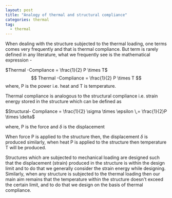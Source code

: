 ```yaml
---
layout: post
title: "Analogy of thermal and structural compliance"
categories: thermal
tag: 
  - thermal
---
```




When dealing with the structure subjected to the thermal loading, one terms comes very frequently and that is thermal compliance. But term is rarely defined in any literature, what we frequently see is the mathematical expression -

$Thermal -Compliance = \frac{1}{2} P \times T$
$$
Thermal -Compliance = \frac{1}{2} P \times T
$$
where, P is the power i.e. heat and T is temperature.

Thermal compliance is analogous to the structural compliance i.e. strain energy stored in the structure which can be defined as

$Structural- Compliance =  \frac{1}{2} \sigma \times \epsilon \,= \frac{1}{2}P \times \delta$

where, P is the force and $\delta$ is the displacement

When force P is applied to the structure then, the displacement $\delta$ is produced similarly, when heat P is applied to the structure then temperature T will be produced.

Structures which are subjected to mechanical loading are designed such that the displacement (strain) produced in the structure is within the design limit and to do that we generally consider the strain energy while designing. Similarly, when any structure is subjected to the thermal loading then our main aim remains that the temperature within the structure doesn't exceed the certain limit, and to do that we design on the basis of thermal compliance.
